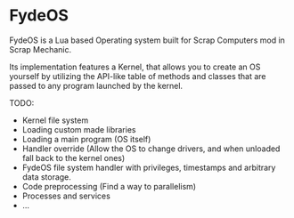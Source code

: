 # FydeOS
FydeOS is a Lua based Operating system built for Scrap Computers mod in Scrap Mechanic.

Its implementation features a Kernel, that allows you to create an OS yourself by utilizing the API-like table of methods and classes that are passed to any program launched by the kernel.

TODO:
* Kernel file system
* Loading custom made libraries
* Loading a main program (OS itself)
* Handler override (Allow the OS to change drivers, and when unloaded fall back to the kernel ones)
* FydeOS file system handler with privileges, timestamps and arbitrary data storage.
* Code preprocessing (Find a way to parallelism)
* Processes and services
* ...
